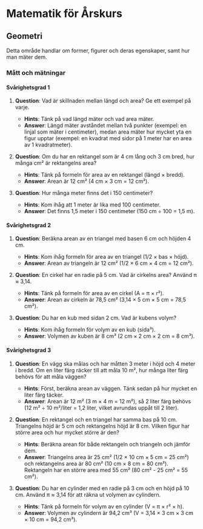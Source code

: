 # Matematik för Årskurs 
## Geometri
Detta område handlar om former, figurer och deras egenskaper, samt hur man mäter dem.

### Mått och mätningar

#### Svårighetsgrad 1
1. **Question**: Vad är skillnaden mellan längd och area? Ge ett exempel på varje.
   - **Hints**: Tänk på vad längd mäter och vad area mäter. 
   - **Answer**: Längd mäter avståndet mellan två punkter (exempel: en linjal som mäter i centimeter), medan area mäter hur mycket yta en figur upptar (exempel: en kvadrat med sidor på 1 meter har en area av 1 kvadratmeter).

2. **Question**: Om du har en rektangel som är 4 cm lång och 3 cm bred, hur många cm² är rektangelns area?
   - **Hints**: Tänk på formeln för area av en rektangel (längd × bredd).
   - **Answer**: Arean är 12 cm² (4 cm × 3 cm = 12 cm²).

3. **Question**: Hur många meter finns det i 150 centimeter?
   - **Hints**: Kom ihåg att 1 meter är lika med 100 centimeter.
   - **Answer**: Det finns 1,5 meter i 150 centimeter (150 cm ÷ 100 = 1,5 m).

#### Svårighetsgrad 2
1. **Question**: Beräkna arean av en triangel med basen 6 cm och höjden 4 cm.
   - **Hints**: Kom ihåg formeln för area av en triangel (1/2 × bas × höjd).
   - **Answer**: Arean av triangeln är 12 cm² (1/2 × 6 cm × 4 cm = 12 cm²).

2. **Question**: En cirkel har en radie på 5 cm. Vad är cirkelns area? Använd π ≈ 3,14.
   - **Hints**: Tänk på formeln för area av en cirkel (A = π × r²).
   - **Answer**: Arean av cirkeln är 78,5 cm² (3,14 × 5 cm × 5 cm = 78,5 cm²).

3. **Question**: Du har en kub med sidan 2 cm. Vad är kubens volym?
   - **Hints**: Kom ihåg formeln för volym av en kub (sida³).
   - **Answer**: Volymen av kuben är 8 cm³ (2 cm × 2 cm × 2 cm = 8 cm³).

#### Svårighetsgrad 3
1. **Question**: En vägg ska målas och har måtten 3 meter i höjd och 4 meter i bredd. Om en liter färg räcker till att måla 10 m², hur många liter färg behövs för att måla väggen?
   - **Hints**: Först, beräkna arean av väggen. Tänk sedan på hur mycket en liter färg täcker.
   - **Answer**: Arean är 12 m² (3 m × 4 m = 12 m²), så 2 liter färg behövs (12 m² ÷ 10 m²/liter = 1,2 liter, vilket avrundas uppåt till 2 liter).

2. **Question**: En rektangel och en triangel har samma bas på 10 cm. Triangelns höjd är 5 cm och rektangelns höjd är 8 cm. Vilken figur har större area och hur mycket större är den?
   - **Hints**: Beräkna arean för både rektangeln och triangeln och jämför dem.
   - **Answer**: Triangelns area är 25 cm² (1/2 × 10 cm × 5 cm = 25 cm²) och rektangelns area är 80 cm² (10 cm × 8 cm = 80 cm²). Rektangeln har en större area med 55 cm² (80 cm² - 25 cm² = 55 cm²).

3. **Question**: Du har en cylinder med en radie på 3 cm och en höjd på 10 cm. Använd π ≈ 3,14 för att räkna ut volymen av cylindern. 
   - **Hints**: Tänk på formeln för volym av en cylinder (V = π × r² × h).
   - **Answer**: Volymen av cylindern är 94,2 cm³ (V = 3,14 × 3 cm × 3 cm × 10 cm = 94,2 cm³).